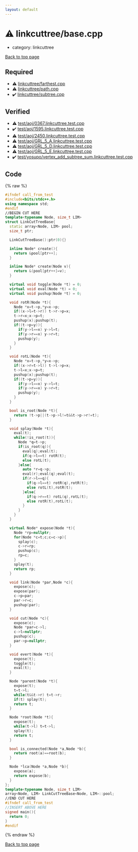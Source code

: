 ```yaml
---
layout: default
---
```


<!-- mathjax config similar to math.stackexchange -->
<script type="text/javascript" async
  src="https://cdnjs.cloudflare.com/ajax/libs/mathjax/2.7.5/MathJax.js?config=TeX-MML-AM_CHTML">
</script>
<script type="text/x-mathjax-config">
  MathJax.Hub.Config({
    TeX: { equationNumbers: { autoNumber: "AMS" }},
    tex2jax: {
      inlineMath: [ ['$','$'] ],
      processEscapes: true
    },
    "HTML-CSS": { matchFontHeight: false },
    displayAlign: "left",
    displayIndent: "2em"
  });
</script>

<script type="text/javascript" src="https://cdnjs.cloudflare.com/ajax/libs/jquery/3.4.1/jquery.min.js"></script>
<script src="https://cdn.jsdelivr.net/npm/jquery-balloon-js@1.1.2/jquery.balloon.min.js" integrity="sha256-ZEYs9VrgAeNuPvs15E39OsyOJaIkXEEt10fzxJ20+2I=" crossorigin="anonymous"></script>
<script type="text/javascript" src="../../assets/js/copy-button.js"></script>
<link rel="stylesheet" href="../../assets/css/copy-button.css" />


# :warning: linkcuttree/base.cpp
* category: linkcuttree


<a href="../../index.html">Back to top page</a>



## Required
* :warning: <a href="farthest.cpp.html">linkcuttree/farthest.cpp</a>
* :warning: <a href="path.cpp.html">linkcuttree/path.cpp</a>
* :heavy_check_mark: <a href="subtree.cpp.html">linkcuttree/subtree.cpp</a>


## Verified
* :warning: <a href="../../verify/test/aoj/0367.linkcuttree.test.cpp.html">test/aoj/0367.linkcuttree.test.cpp</a>
* :heavy_check_mark: <a href="../../verify/test/aoj/1595.linkcuttree.test.cpp.html">test/aoj/1595.linkcuttree.test.cpp</a>
* :warning: <a href="../../verify/test/aoj/2450.linkcuttree.test.cpp.html">test/aoj/2450.linkcuttree.test.cpp</a>
* :warning: <a href="../../verify/test/aoj/GRL_5_A.linkcuttree.test.cpp.html">test/aoj/GRL_5_A.linkcuttree.test.cpp</a>
* :warning: <a href="../../verify/test/aoj/GRL_5_D.linkcuttree.test.cpp.html">test/aoj/GRL_5_D.linkcuttree.test.cpp</a>
* :warning: <a href="../../verify/test/aoj/GRL_5_E.linkcuttree.test.cpp.html">test/aoj/GRL_5_E.linkcuttree.test.cpp</a>
* :heavy_check_mark: <a href="../../verify/test/yosupo/vertex_add_subtree_sum.linkcuttree.test.cpp.html">test/yosupo/vertex_add_subtree_sum.linkcuttree.test.cpp</a>


## Code
{% raw %}
```cpp
#ifndef call_from_test
#include<bits/stdc++.h>
using namespace std;
#endif
//BEGIN CUT HERE
template<typename Node, size_t LIM>
struct LinkCutTreeBase{
  static array<Node, LIM> pool;
  size_t ptr;

  LinkCutTreeBase():ptr(0){}

  inline Node* create(){
    return &pool[ptr++];
  }

  inline Node* create(Node v){
    return &(pool[ptr++]=v);
  }

  virtual void toggle(Node *t) = 0;
  virtual void eval(Node *t) = 0;
  virtual void pushup(Node *t) = 0;

  void rotR(Node *t){
    Node *x=t->p,*y=x->p;
    if((x->l=t->r)) t->r->p=x;
    t->r=x;x->p=t;
    pushup(x);pushup(t);
    if((t->p=y)){
      if(y->l==x) y->l=t;
      if(y->r==x) y->r=t;
      pushup(y);
    }
  }

  void rotL(Node *t){
    Node *x=t->p,*y=x->p;
    if((x->r=t->l)) t->l->p=x;
    t->l=x;x->p=t;
    pushup(x);pushup(t);
    if((t->p=y)){
      if(y->l==x) y->l=t;
      if(y->r==x) y->r=t;
      pushup(y);
    }
  }

  bool is_root(Node *t){
    return !t->p||(t->p->l!=t&&t->p->r!=t);
  }

  void splay(Node *t){
    eval(t);
    while(!is_root(t)){
      Node *q=t->p;
      if(is_root(q)){
        eval(q);eval(t);
        if(q->l==t) rotR(t);
        else rotL(t);
      }else{
        auto *r=q->p;
        eval(r);eval(q);eval(t);
        if(r->l==q){
          if(q->l==t) rotR(q),rotR(t);
          else rotL(t),rotR(t);
        }else{
          if(q->r==t) rotL(q),rotL(t);
          else rotR(t),rotL(t);
        }
      }
    }
  }

  virtual Node* expose(Node *t){
    Node *rp=nullptr;
    for(Node *c=t;c;c=c->p){
      splay(c);
      c->r=rp;
      pushup(c);
      rp=c;
    }
    splay(t);
    return rp;
  }

  void link(Node *par,Node *c){
    expose(c);
    expose(par);
    c->p=par;
    par->r=c;
    pushup(par);
  }

  void cut(Node *c){
    expose(c);
    Node *par=c->l;
    c->l=nullptr;
    pushup(c);
    par->p=nullptr;
  }

  void evert(Node *t){
    expose(t);
    toggle(t);
    eval(t);
  }

  Node *parent(Node *t){
    expose(t);
    t=t->l;
    while(t&&t->r) t=t->r;
    if(t) splay(t);
    return t;
  }

  Node *root(Node *t){
    expose(t);
    while(t->l) t=t->l;
    splay(t);
    return t;
  }

  bool is_connected(Node *a,Node *b){
    return root(a)==root(b);
  }

  Node *lca(Node *a,Node *b){
    expose(a);
    return expose(b);
  }
};
template<typename Node, size_t LIM>
array<Node, LIM> LinkCutTreeBase<Node, LIM>::pool;
//END CUT HERE
#ifndef call_from_test
//INSERT ABOVE HERE
signed main(){
  return 0;
}
#endif

```
{% endraw %}

<a href="../../index.html">Back to top page</a>

